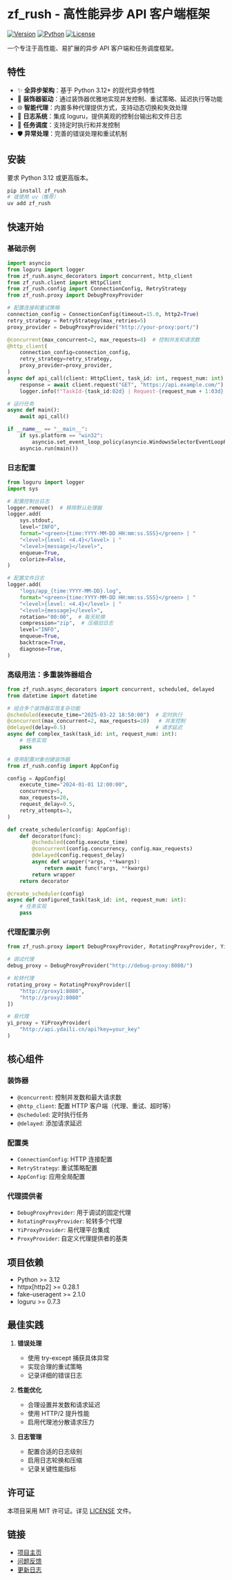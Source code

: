 # zf_rush - 高性能异步 API 客户端框架

[![Version](https://img.shields.io/badge/version-1.0.0-blue.svg)](https://github.com/FlameFires/zf_rush/)
[![Python](https://img.shields.io/badge/python-3.12%2B-blue)](https://www.python.org/)
[![License](https://img.shields.io/badge/license-MIT-green.svg)](LICENSE)

一个专注于高性能、易扩展的异步 API 客户端和任务调度框架。

## 特性

- ✨ **全异步架构**：基于 Python 3.12+ 的现代异步特性
- 🚀 **装饰器驱动**：通过装饰器优雅地实现并发控制、重试策略、延迟执行等功能
- 🌐 **智能代理**：内置多种代理提供方式，支持动态切换和失效处理
- 📝 **日志系统**：集成 loguru，提供美观的控制台输出和文件日志
- 🔄 **任务调度**：支持定时执行和并发控制
- 🛡️ **异常处理**：完善的错误处理和重试机制

## 安装

要求 Python 3.12 或更高版本。

```bash
pip install zf_rush
# 或使用 uv（推荐）
uv add zf_rush
```

## 快速开始

### 基础示例

```python
import asyncio
from loguru import logger
from zf_rush.async_decorators import concurrent, http_client
from zf_rush.client import HttpClient
from zf_rush.config import ConnectionConfig, RetryStrategy
from zf_rush.proxy import DebugProxyProvider

# 配置连接和重试策略
connection_config = ConnectionConfig(timeout=15.0, http2=True)
retry_strategy = RetryStrategy(max_retries=5)
proxy_provider = DebugProxyProvider("http://your-proxy:port/")

@concurrent(max_concurrent=2, max_requests=8)  # 控制并发和请求数
@http_client(
    connection_config=connection_config,
    retry_strategy=retry_strategy,
    proxy_provider=proxy_provider,
)
async def api_call(client: HttpClient, task_id: int, request_num: int):
    response = await client.request("GET", "https://api.example.com/")
    logger.info(f"TaskId-{task_id:02d} | Request-{request_num + 1:03d} | Response: {response.text[:50]}")

# 运行任务
async def main():
    await api_call()

if __name__ == "__main__":
    if sys.platform == "win32":
        asyncio.set_event_loop_policy(asyncio.WindowsSelectorEventLoopPolicy())
    asyncio.run(main())
```

### 日志配置

```python
from loguru import logger
import sys

# 配置控制台日志
logger.remove()  # 移除默认处理器
logger.add(
    sys.stdout,
    level="INFO",
    format="<green>{time:YYYY-MM-DD HH:mm:ss.SSS}</green> | "
    "<level>{level: <4.4}</level> | "
    "<level>{message}</level>",
    enqueue=True,
    colorize=False,
)

# 配置文件日志
logger.add(
    "logs/app_{time:YYYY-MM-DD}.log",
    format="<green>{time:YYYY-MM-DD HH:mm:ss.SSS}</green> | "
    "<level>{level: <4.4}</level> | "
    "<level>{message}</level>",
    rotation="00:00",  # 每天轮换
    compression="zip",  # 压缩旧日志
    level="INFO",
    enqueue=True,
    backtrace=True,
    diagnose=True,
)
```

### 高级用法：多重装饰器组合

```python
from zf_rush.async_decorators import concurrent, scheduled, delayed
from datetime import datetime

# 组合多个装饰器实现复杂功能
@scheduled(execute_time="2025-03-22 18:50:00")  # 定时执行
@concurrent(max_concurrent=2, max_requests=10)   # 并发控制
@delayed(delay=0.5)                             # 请求延迟
async def complex_task(task_id: int, request_num: int):
    # 任务实现
    pass

# 使用配置对象创建装饰器
from zf_rush.config import AppConfig

config = AppConfig(
    execute_time="2024-01-01 12:00:00",
    concurrency=5,
    max_requests=20,
    request_delay=0.5,
    retry_attempts=3,
)

def create_scheduler(config: AppConfig):
    def decorator(func):
        @scheduled(config.execute_time)
        @concurrent(config.concurrency, config.max_requests)
        @delayed(config.request_delay)
        async def wrapper(*args, **kwargs):
            return await func(*args, **kwargs)
        return wrapper
    return decorator

@create_scheduler(config)
async def configured_task(task_id: int, request_num: int):
    # 任务实现
    pass
```

### 代理配置示例

```python
from zf_rush.proxy import DebugProxyProvider, RotatingProxyProvider, YiProxyProvider

# 调试代理
debug_proxy = DebugProxyProvider("http://debug-proxy:8080/")

# 轮转代理
rotating_proxy = RotatingProxyProvider([
    "http://proxy1:8080",
    "http://proxy2:8080"
])

# 易代理
yi_proxy = YiProxyProvider(
    "http://api.ydaili.cn/api?key=your_key"
)
```

## 核心组件

### 装饰器

- `@concurrent`: 控制并发数和最大请求数
- `@http_client`: 配置 HTTP 客户端（代理、重试、超时等）
- `@scheduled`: 定时执行任务
- `@delayed`: 添加请求延迟

### 配置类

- `ConnectionConfig`: HTTP 连接配置
- `RetryStrategy`: 重试策略配置
- `AppConfig`: 应用全局配置

### 代理提供者

- `DebugProxyProvider`: 用于调试的固定代理
- `RotatingProxyProvider`: 轮转多个代理
- `YiProxyProvider`: 易代理平台集成
- `ProxyProvider`: 自定义代理提供者的基类

## 项目依赖

- Python >= 3.12
- httpx[http2] >= 0.28.1
- fake-useragent >= 2.1.0
- loguru >= 0.7.3

## 最佳实践

1. **错误处理**
   - 使用 try-except 捕获具体异常
   - 实现合理的重试策略
   - 记录详细的错误日志

2. **性能优化**
   - 合理设置并发数和请求延迟
   - 使用 HTTP/2 提升性能
   - 启用代理池分散请求压力

3. **日志管理**
   - 配置合适的日志级别
   - 启用日志轮换和压缩
   - 记录关键性能指标

## 许可证

本项目采用 MIT 许可证。详见 [LICENSE](LICENSE) 文件。

## 链接

- [项目主页](https://github.com/FlameFires/zf_rush/)
- [问题反馈](https://github.com/FlameFires/zf_rush/issues)
- [更新日志](https://github.com/FlameFires/zf_rush/releases)